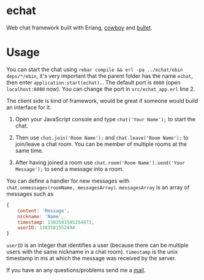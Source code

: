echat
=====

Web chat framework built with Erlang, [cowboy](https://github.com/extend/cowboy) and [bullet](https://github.com/extend/bullet).

# Usage

You can start the chat using `rebar compile && erl -pa ../echat/ebin deps/*/ebin`, it's very important that the parent folder has the name `echat`, then enter `application:start(echat).`. The default port is `8080` (open `localhost:8080` now). You can change the port in `src/echat_app.erl` line 2.

The client side is kind of framework, would be great if someone would build an interface for it.

1. Open your JavaScript console and type `chat('Your Name');` to start the chat.

2. Then use `chat.join('Room Name');` and `chat.leave('Room Name');` to join/leave a chat room. You can be member of multiple rooms at the same time.

3. After having joined a room use `chat.room('Room Name').send('Your Message');` to send a message into a room.

You can define a handler for new messages with `chat.onmessages(roomName, messagesArray)`. `messagesArray` is an array of messages such as 

```javascript
{
	content: 'Message',
	nickname: 'Name',
	timestamp: 1383581585254873,
	userID: 1383581552494
}
```

`userID` is an integer that identifies a user (because there can be multiple users with the same nickname in a chat room). `timestamp` is the unix timestamp in ms at which the message was received by the server.

If you have an any questions/problems send me a [mail](mailto:luis@luisgerhorst.de).